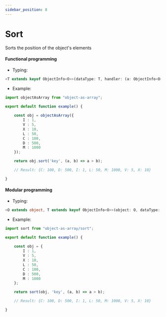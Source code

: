 ```yaml
---
sidebar_position: 8
---
```


# Sort

Sorts the position of the object's elements

<h4>Functional programming</h4>

 - Typing:

```ts
<T extends keyof ObjectInfo<O>>(dataType: T, handler: (a: ObjectInfo<O>[T], b: ObjectInfo<O>[T]) => number) => O
```

 - Example:

```ts
import objectAsArray from "object-as-array";

export default function example() {
    
    const obj = objectAsArray({
        I : 1,
        V : 5,
        X : 10,
        L : 50,
        C : 100,
        D : 500,
        M : 1000
    });

    return obj.sort('key', (a, b) => a > b);

    // Result: {C: 100, D: 500, I: 1, L: 50, M: 1000, V: 5, X: 10}

}
```

<h4>Modular programming</h4>

 - Typing:

```ts
<O extends object, T extends keyof ObjectInfo<O>>(object: O, dataType: T, handler: (a: ObjectInfo<O>[T], b: ObjectInfo<O>[T]) => number) => O
```

 - Example:

```ts
import sort from "object-as-array/sort";

export default function example() {
    
    const obj = {
        I : 1,
        V : 5,
        X : 10,
        L : 50,
        C : 100,
        D : 500,
        M : 1000
    };

    return sort(obj, 'key', (a, b) => a > b);

    // Result: {C: 100, D: 500, I: 1, L: 50, M: 1000, V: 5, X: 10}

}
```
